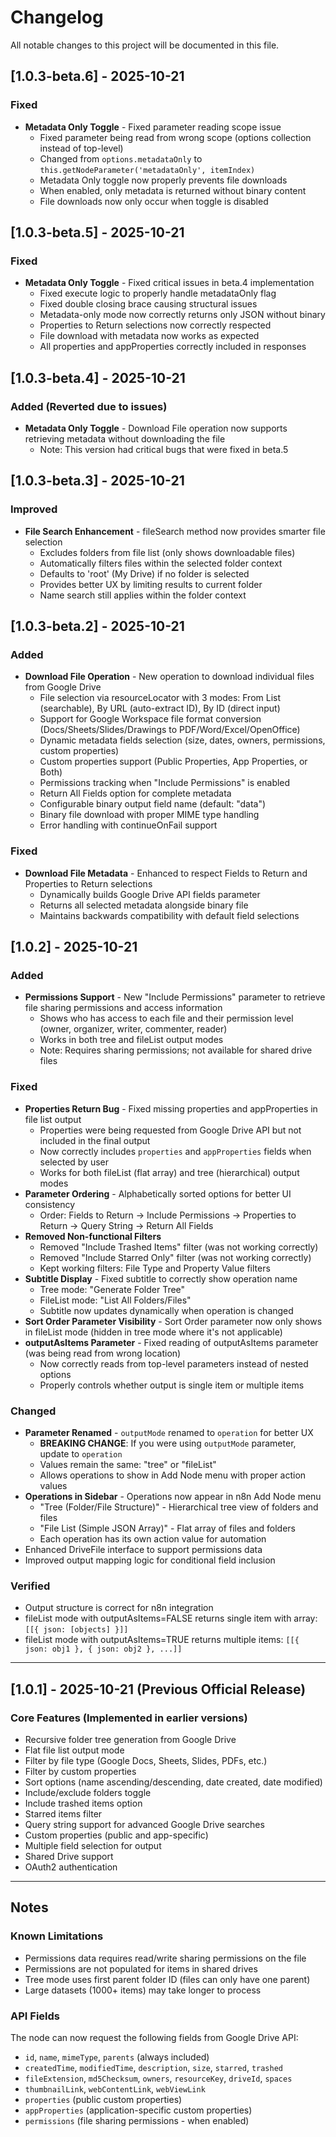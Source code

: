 # Changelog

All notable changes to this project will be documented in this file.

## [1.0.3-beta.6] - 2025-10-21

### Fixed
- **Metadata Only Toggle** - Fixed parameter reading scope issue
  - Fixed parameter being read from wrong scope (options collection instead of top-level)
  - Changed from `options.metadataOnly` to `this.getNodeParameter('metadataOnly', itemIndex)`
  - Metadata Only toggle now properly prevents file downloads
  - When enabled, only metadata is returned without binary content
  - File downloads now only occur when toggle is disabled

## [1.0.3-beta.5] - 2025-10-21

### Fixed
- **Metadata Only Toggle** - Fixed critical issues in beta.4 implementation
  - Fixed execute logic to properly handle metadataOnly flag
  - Fixed double closing brace causing structural issues
  - Metadata-only mode now correctly returns only JSON without binary
  - Properties to Return selections now correctly respected
  - File download with metadata now works as expected
  - All properties and appProperties correctly included in responses

## [1.0.3-beta.4] - 2025-10-21

### Added (Reverted due to issues)
- **Metadata Only Toggle** - Download File operation now supports retrieving metadata without downloading the file
  - Note: This version had critical bugs that were fixed in beta.5

## [1.0.3-beta.3] - 2025-10-21

### Improved
- **File Search Enhancement** - fileSearch method now provides smarter file selection
  - Excludes folders from file list (only shows downloadable files)
  - Automatically filters files within the selected folder context
  - Defaults to 'root' (My Drive) if no folder is selected
  - Provides better UX by limiting results to current folder
  - Name search still applies within the folder context

## [1.0.3-beta.2] - 2025-10-21

### Added
- **Download File Operation** - New operation to download individual files from Google Drive
  - File selection via resourceLocator with 3 modes: From List (searchable), By URL (auto-extract ID), By ID (direct input)
  - Support for Google Workspace file format conversion (Docs/Sheets/Slides/Drawings to PDF/Word/Excel/OpenOffice)
  - Dynamic metadata fields selection (size, dates, owners, permissions, custom properties)
  - Custom properties support (Public Properties, App Properties, or Both)
  - Permissions tracking when "Include Permissions" is enabled
  - Return All Fields option for complete metadata
  - Configurable binary output field name (default: "data")
  - Binary file download with proper MIME type handling
  - Error handling with continueOnFail support

### Fixed
- **Download File Metadata** - Enhanced to respect Fields to Return and Properties to Return selections
  - Dynamically builds Google Drive API fields parameter
  - Returns all selected metadata alongside binary file
  - Maintains backwards compatibility with default field selections

## [1.0.2] - 2025-10-21

### Added
- **Permissions Support** - New "Include Permissions" parameter to retrieve file sharing permissions and access information
  - Shows who has access to each file and their permission level (owner, organizer, writer, commenter, reader)
  - Works in both tree and fileList output modes
  - Note: Requires sharing permissions; not available for shared drive files

### Fixed
- **Properties Return Bug** - Fixed missing properties and appProperties in file list output
  - Properties were being requested from Google Drive API but not included in the final output
  - Now correctly includes `properties` and `appProperties` fields when selected by user
  - Works for both fileList (flat array) and tree (hierarchical) output modes
- **Parameter Ordering** - Alphabetically sorted options for better UI consistency
  - Order: Fields to Return → Include Permissions → Properties to Return → Query String → Return All Fields
- **Removed Non-functional Filters** 
  - Removed "Include Trashed Items" filter (was not working correctly)
  - Removed "Include Starred Only" filter (was not working correctly)
  - Kept working filters: File Type and Property Value filters
- **Subtitle Display** - Fixed subtitle to correctly show operation name
  - Tree mode: "Generate Folder Tree"
  - FileList mode: "List All Folders/Files"
  - Subtitle now updates dynamically when operation is changed
- **Sort Order Parameter Visibility** - Sort Order parameter now only shows in fileList mode (hidden in tree mode where it's not applicable)
- **outputAsItems Parameter** - Fixed reading of outputAsItems parameter (was being read from wrong location)
  - Now correctly reads from top-level parameters instead of nested options
  - Properly controls whether output is single item or multiple items

### Changed
- **Parameter Renamed** - `outputMode` renamed to `operation` for better UX
  - **BREAKING CHANGE**: If you were using `outputMode` parameter, update to `operation`
  - Values remain the same: "tree" or "fileList"
  - Allows operations to show in Add Node menu with proper action values
- **Operations in Sidebar** - Operations now appear in n8n Add Node menu
  - "Tree (Folder/File Structure)" - Hierarchical tree view of folders and files
  - "File List (Simple JSON Array)" - Flat array of files and folders
  - Each operation has its own action value for automation
- Enhanced DriveFile interface to support permissions data
- Improved output mapping logic for conditional field inclusion

### Verified
- Output structure is correct for n8n integration
- fileList mode with outputAsItems=FALSE returns single item with array: `[[{ json: [objects] }]]`
- fileList mode with outputAsItems=TRUE returns multiple items: `[[{ json: obj1 }, { json: obj2 }, ...]]`

---

## [1.0.1] - 2025-10-21 (Previous Official Release)

### Core Features (Implemented in earlier versions)
- Recursive folder tree generation from Google Drive
- Flat file list output mode
- Filter by file type (Google Docs, Sheets, Slides, PDFs, etc.)
- Filter by custom properties
- Sort options (name ascending/descending, date created, date modified)
- Include/exclude folders toggle
- Include trashed items option
- Starred items filter
- Query string support for advanced Google Drive searches
- Custom properties (public and app-specific)
- Multiple field selection for output
- Shared Drive support
- OAuth2 authentication

---

## Notes

### Known Limitations
- Permissions data requires read/write sharing permissions on the file
- Permissions are not populated for items in shared drives
- Tree mode uses first parent folder ID (files can only have one parent)
- Large datasets (1000+ items) may take longer to process

### API Fields
The node can now request the following fields from Google Drive API:
- `id`, `name`, `mimeType`, `parents` (always included)
- `createdTime`, `modifiedTime`, `description`, `size`, `starred`, `trashed`
- `fileExtension`, `md5Checksum`, `owners`, `resourceKey`, `driveId`, `spaces`
- `thumbnailLink`, `webContentLink`, `webViewLink`
- `properties` (public custom properties)
- `appProperties` (application-specific custom properties)
- `permissions` (file sharing permissions - when enabled)